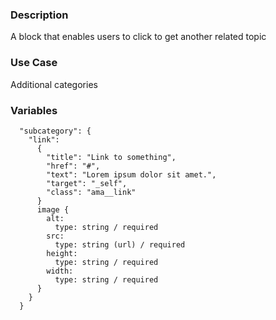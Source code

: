 ### Description
A block that enables users to click to get another related topic

### Use Case
Additional categories

### Variables
~~~
  "subcategory": {
    "link":
      {
        "title": "Link to something",
        "href": "#",
        "text": "Lorem ipsum dolor sit amet.",
        "target": "_self",
        "class": "ama__link"
      }
      image {
        alt:
          type: string / required
        src:
          type: string (url) / required
        height:
          type: string / required
        width:
          type: string / required
      }
    }
  }
  
~~~
